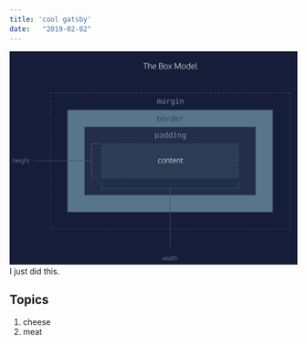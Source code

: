 ```yaml
---
title: 'cool gatsby'
date:   "2019-02-02"
---
```

![css box model](./css-box-model.png)
I just did this.

## Topics
1. cheese
2. meat
